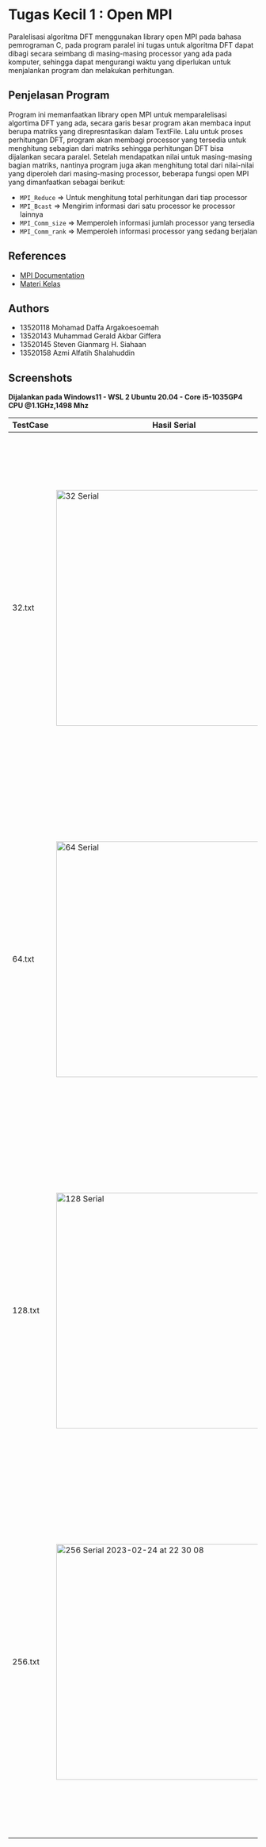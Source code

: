 
# Tugas Kecil 1 : Open MPI

Paralelisasi algoritma DFT menggunakan library open MPI pada bahasa pemrograman C, pada program paralel ini tugas untuk algoritma DFT dapat dibagi secara seimbang di masing-masing processor yang ada pada komputer, sehingga dapat mengurangi waktu yang diperlukan untuk menjalankan program dan melakukan perhitungan. 


## Penjelasan Program

Program ini memanfaatkan library open MPI untuk memparalelisasi algortima DFT yang ada, secara garis besar program akan membaca input berupa matriks yang direpresntasikan dalam TextFile. Lalu untuk proses perhitungan DFT, program akan membagi processor yang tersedia untuk menghitung sebagian dari matriks sehingga perhitungan DFT bisa dijalankan secara paralel. Setelah mendapatkan nilai untuk masing-masing bagian matriks, nantinya program juga akan menghitung total dari nilai-nilai yang diperoleh dari masing-masing processor, beberapa fungsi open MPI yang dimanfaatkan sebagai berikut:

- `MPI_Reduce` => Untuk menghitung total perhitungan dari tiap processor
- `MPI_Bcast` => Mengirim informasi dari satu processor ke processor lainnya
- `MPI_Comm_size` => Memperoleh informasi jumlah processor yang tersedia
- `MPI_Comm_rank` => Memperoleh informasi processor yang sedang berjalan
## References

 - [MPI Documentation](https://www.mpich.org/static/docs/v3.3/www3/)
 - [Materi Kelas](https://cdn-edunex.itb.ac.id/38097-Parallel-and-Distributed-Systems-Parallel-Class/73155-Distributed-Memory-System/1643769784185_IF3230-03-DistributedMemory-2022.pdf)


## Authors

- 13520118 Mohamad Daffa Argakoesoemah
- 13520143 Muhammad Gerald Akbar Giffera
- 13520145 Steven Gianmarg H. Siahaan
- 13520158 Azmi Alfatih Shalahuddin


## Screenshots


**Dijalankan pada Windows11 - WSL 2 Ubuntu 20.04 - Core i5-1035GP4 CPU @1.1GHz,1498 Mhz**

 TestCase             | Hasil Serial                                                      | Hasil Paralel | 
| ----------------- | ------------------------------------------------------------------ | ------- |
| 32.txt | <img width="475" alt="32 Serial" src="https://user-images.githubusercontent.com/88304745/222876667-ec2a664e-d3e3-461d-9c22-b8bb1c1eba34.png"> |<img width="702" alt="32 Open-MPI" src="https://user-images.githubusercontent.com/88304745/222876743-21424f84-d67a-40ac-9c21-1cc9459653ae.png"> |
| 64.txt | <img width="475" alt="64 Serial" src="https://user-images.githubusercontent.com/88304745/222876747-48735b23-dba2-468c-af06-47b6eafd3a00.png"> |<img width="702" alt="64 Open-MPI" src="https://user-images.githubusercontent.com/88304745/222876751-45fa425e-8bd5-4442-815d-7e8714b25061.png"> |
| 128.txt | <img width="475" alt="128 Serial" src="https://user-images.githubusercontent.com/88304745/222876756-28c3780a-35d5-413b-a9e9-7996b07fa4f5.png"> |<img width="702" alt="128 Open-MPI" src="https://user-images.githubusercontent.com/88304745/222876757-822afda4-3cab-4794-a7e1-5ec3a55ae235.png"> |
| 256.txt | <img width="475" alt="256 Serial 2023-02-24 at 22 30 08" src="https://user-images.githubusercontent.com/88304745/222876773-94089e52-4fe2-46b7-a08a-bca898811d55.png"> |<img width="702" alt="256 Open-MPI" src="https://user-images.githubusercontent.com/88304745/222876780-3f69abb7-ee9b-4560-aa66-efd114f6c05c.png"> |
